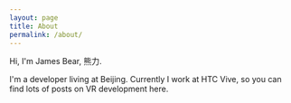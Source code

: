 ```yaml
---
layout: page
title: About
permalink: /about/
---
```


Hi, I'm James Bear, 熊力. 

I'm a developer living at Beijing. Currently I work at HTC Vive, so you can find lots of posts on VR development here.

